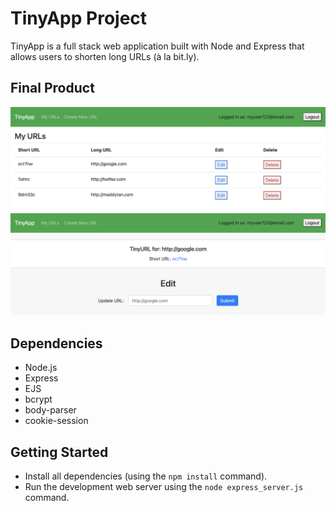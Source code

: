 # TinyApp Project

TinyApp is a full stack web application built with Node and Express that allows users to shorten long URLs (à la bit.ly).

## Final Product

!["Screenshot of URLs home page"](https://github.com/maddyzt/tinyapp/blob/master/docs/ss1.png?raw=true)
!["Screenshot of URL page"](https://github.com/maddyzt/tinyapp/blob/master/docs/ss2.png?raw=true)

## Dependencies

- Node.js
- Express
- EJS
- bcrypt
- body-parser
- cookie-session


## Getting Started

- Install all dependencies (using the `npm install` command).
- Run the development web server using the `node express_server.js` command.

